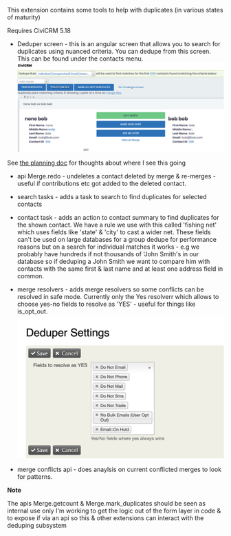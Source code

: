 This extension contains some tools to help with duplicates (in various states of maturity)

Requires CiviCRM 5.18

- Deduper screen - this is an angular screen that allows you to search for duplicates using nuanced criteria. You can dedupe from this screen.
This can be found under the contacts menu.
![Deduper Screen](docs/images/Deduper.png?raw=true "Deduper screen")

See [the planning doc](docs/Planning.md) for thoughts about where I see this going

- api Merge.redo - undeletes a contact deleted by merge & re-merges - useful if contributions etc got added to the deleted contact.

- search tasks - adds a task to search to find duplicates for selected contacts

- contact task - adds an action to contact summary to find duplicates for the shown contact. We have
a rule we use with this called 'fishing net' which uses fields like 'state' & 'city' to cast a wider net.
These fields can't be used on large databases for a group dedupe for performance reasons but on a search
 for individual matches it works - e.g we probably have hundreds if not thousands of 'John Smith's in our database so if deduping
 a John Smith we want to compare him with contacts with the same first & last name and at least one
 address field in common.

 - merge resolvers - adds merge resolvers so some conflicts can be resolved in safe mode.
 Currently only the Yes resolverr which allows to choose yes-no fields to resolve as 'YES'  - useful
 for things like is_opt_out.
 ![Resolvers](docs/images/Settings.png?raw=true "Deduper screen")

- merge conflicts api - does anaylsis on current conflicted merges to look for patterns.

**Note**

The apis Merge.getcount & Merge.mark_duplicates should be
seen as internal use only I'm working to get the logic out of the form layer in code & to expose if via an api so this & other extensions
 can interact with the deduping subsystem

